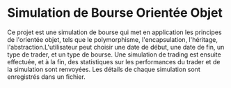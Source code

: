 # Simulation de Bourse Orientée Objet
Ce projet est une simulation de bourse qui met en application les principes de l'orientée objet, tels que le polymorphisme, l'encapsulation, l'héritage, l'abstraction.L'utilisateur peut choisir une date de début, une date de fin, un type de trader, et un type de bourse. Une simulation de trading est ensuite effectuée, et à la fin, des statistiques sur les performances du trader et de la simulation sont renvoyées. Les détails de chaque simulation sont enregistrés dans un fichier.
